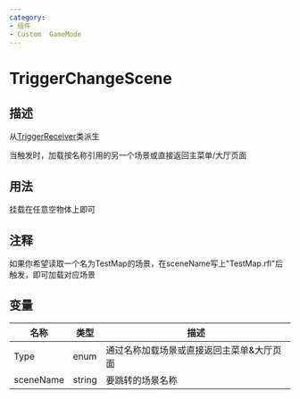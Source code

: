 ```yaml
---
category: 
- 组件
- Custom  GameMode
---
```

# TriggerChangeScene
## 描述
从[TriggerReceiver](./TriggerReceiver.md)类派生

当触发时，加载按名称引用的另一个场景或直接返回主菜单/大厅页面
## 用法

挂载在任意空物体上即可

## 注释

如果你希望读取一个名为TestMap的场景，在sceneName写上"TestMap.rfl"后触发，即可加载对应场景

## 变量
| 名称 | 类型 | 描述 |
| ----------- | ----------- | ----------- |
| Type | enum | 通过名称加载场景或直接返回主菜单&大厅页面 |  
| sceneName | string | 要跳转的场景名称 |  
